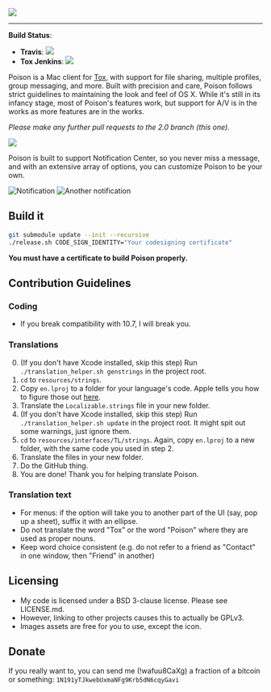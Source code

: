 
![](http://vexx.us/Images/poison1.png)
***
**Build Status**:

* **Travis**: [![](https://travis-ci.org/stal888/Poison.svg?branch=2.0)][travis]  
* **Tox Jenkins**: [![](http://jenkins.tox.im/buildStatus/icon?job=Poison2_OSX)][jenkins]  

Poison is a Mac client for [Tox](https://github.com/irungentoo/ProjectTox-Core),
with support for file sharing, multiple profiles, group messaging, and more. 
Built with precision and care, Poison follows strict guidelines to maintaining 
the look and feel of OS X. While it's still in its infancy stage, most of 
Poison's features work, but support for A/V is in the works as more features 
are in the works.

*Please make any further pull requests to the 2.0 branch (this one).*

![](http://vexx.us/Examples/Poison/lady_stoneheart.png)

Poison is built to support Notification Center, so you never miss a message, 
and with an extensive array of options, you can customize Poison to be your 
own.

![Notification](http://vexx.us/Images/notification-group.png)
![Another notification](http://vexx.us/Images/notification-online.png)

## Build it

```bash
git submodule update --init --recursive
./release.sh CODE_SIGN_IDENTITY="Your codesigning certificate"
```

**You must have a certificate to build Poison properly.**

## Contribution Guidelines
### Coding
* If you break compatibility with 10.7, I will break you.

### Translations
0. (If you don't have Xcode installed, skip this step) Run
   `./translation_helper.sh genstrings` in the project root.
1. `cd` to `resources/strings`.
2. Copy `en.lproj` to a folder for your language's code. Apple tells you
   how to figure those out [here][apple-doc-lang-codes].
3. Translate the `Localizable.strings` file in your new folder.
4. (If you don't have Xcode installed, skip this step) Run
   `./translation_helper.sh update` in the project root. It might spit out some
   warnings, just ignore them.
5. `cd` to `resources/interfaces/TL/strings`. Again, copy `en.lproj` to a new
   folder, with the same code you used in step 2.
6. Translate the files in your new folder.
7. Do the GitHub thing.
8. You are done! Thank you for helping translate Poison.

### Translation text

- For menus: if the option will take you to another part of the UI 
  (say, pop up a sheet), suffix it with an ellipse.
- Do not translate the word "Tox" or the word "Poison" where they are used as 
  proper nouns.
- Keep word choice consistent (e.g. do not refer to a friend as "Contact" in 
  one window, then "Friend" in another)

## Licensing

* My code is licensed under a BSD 3-clause license. Please see LICENSE.md.
* However, linking to other projects causes this to actually be GPLv3.
* Images assets are free for you to use, except the icon.

## Donate

If you really want to, you can send me (!wafuu8CaXg) a fraction of a bitcoin or
something: `1N191yTJkwebUxmaNFg9Krb5dN6cqyGavi`

[travis]: https://travis-ci.org/stal888/Poison
[jenkins]: http://jenkins.tox.im/job/Poison2_OSX/
[apple-doc-lang-codes]: https://developer.apple.com/library/mac/documentation/macosx/conceptual/bpinternational/Articles/LanguageDesignations.html
